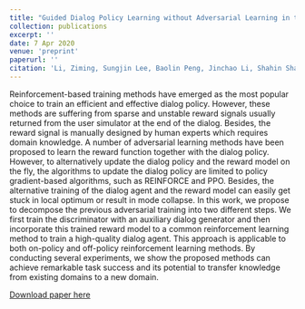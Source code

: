 ```yaml
---
title: "Guided Dialog Policy Learning without Adversarial Learning in the Loop"
collection: publications
excerpt: ''
date: 7 Apr 2020
venue: 'preprint'
paperurl: ''
citation: 'Li, Ziming, Sungjin Lee, Baolin Peng, Jinchao Li, Shahin Shayandeh, and Jianfeng Gao. "Guided Dialog Policy Learning without Adversarial Learning in the Loop." arXiv preprint arXiv:2004.03267 (2020).'
---
```

Reinforcement-based training methods have emerged as the most popular choice to train an efficient and effective dialog policy. However, these methods are suffering from sparse and unstable reward signals usually returned from the user simulator at the end of the dialog. Besides, the reward signal is manually designed by human experts which requires domain knowledge. A number of adversarial learning methods have been proposed to learn the reward function together with the dialog policy. However, to alternatively update the dialog policy and the reward model on the fly, the algorithms to update the dialog policy are limited to policy gradient-based algorithms, such as REINFORCE and PPO. Besides, the alternative training of the dialog agent and the reward model can easily get stuck in local optimum or result in mode collapse. In this work, we propose to decompose the previous adversarial training into two different steps. We first train the discriminator with an auxiliary dialog generator and then incorporate this trained reward model to a common reinforcement learning method to train a high-quality dialog agent. This approach is applicable to both on-policy and off-policy reinforcement learning methods. By conducting several experiments, we show the proposed methods can achieve remarkable task success and its potential to transfer knowledge from existing domains to a new domain.

[Download paper here](https://arxiv.org/pdf/2004.03267.pdf)
